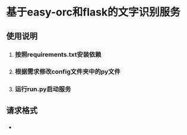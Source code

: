 # 基于easy-orc和flask的文字识别服务

## 使用说明
1. ### 按照requirements.txt安装依赖
2. ### 根据需求修改config文件夹中的py文件
3. ### 运行run.py启动服务

## 请求格式

- ### 

